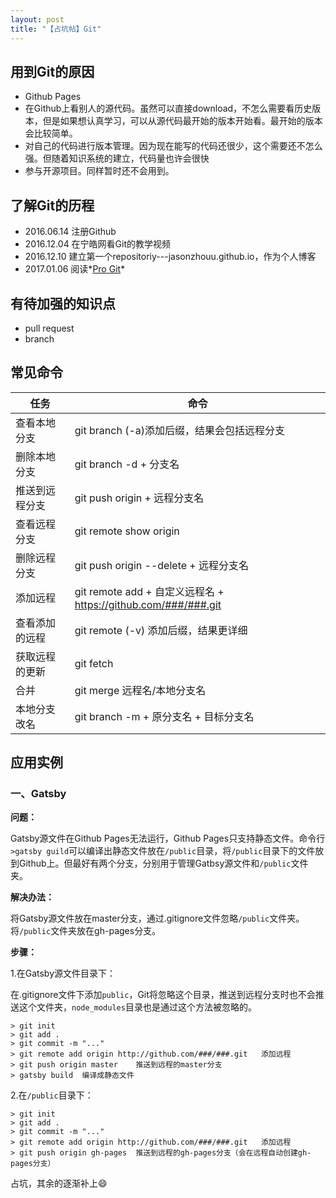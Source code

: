 ```yaml
---
layout: post
title: "【占坑帖】Git"
---
```


## 用到Git的原因

- Github Pages
- 在Github上看别人的源代码。虽然可以直接download，不怎么需要看历史版本，但是如果想认真学习，可以从源代码最开始的版本开始看。最开始的版本会比较简单。
- 对自己的代码进行版本管理。因为现在能写的代码还很少，这个需要还不怎么强。但随着知识系统的建立，代码量也许会很快
- 参与开源项目。同样暂时还不会用到。

## 了解Git的历程

- 2016.06.14 注册Github
- 2016.12.04 在宁皓网看Git的教学视频
- 2016.12.10 建立第一个repositoriy---jasonzhouu.github.io，作为个人博客
- 2017.01.06 阅读*[Pro Git](https://git-scm.com/book/zh/v2)*

## 有待加强的知识点

- pull request
- branch

## 常见命令

| 任务      | 命令                                       |
| ------- | ---------------------------------------- |
| 查看本地分支  | git branch (-a)添加后缀，结果会包括远程分支            |
| 删除本地分支  | git branch -d + 分支名                      |
| 推送到远程分支 | git push origin + 远程分支名                  |
| 查看远程分支  | git remote show origin                   |
| 删除远程分支  | git push origin  --delete + 远程分支名        |
| 添加远程    | git remote add + 自定义远程名 + https://github.com/###/###.git |
| 查看添加的远程 | git remote (-v) 添加后缀，结果更详细               |
| 获取远程的更新 | git fetch                                |
| 合并      | git merge 远程名/本地分支名                      |
| 本地分支改名  | git branch -m + 原分支名 + 目标分支名             |

## 应用实例

### 一、Gatsby

**问题：**

Gatsby源文件在Github Pages无法运行，Github Pages只支持静态文件。命令行`>gatsby guild`可以编译出静态文件放在`/public`目录，将`/public`目录下的文件放到Github上。但最好有两个分支，分别用于管理Gatbsy源文件和`/public`文件夹。

**解决办法：**

将Gatsby源文件放在master分支，通过.gitignore文件忽略`/public`文件夹。将`/public`文件夹放在gh-pages分支。

**步骤：**

1.在Gatsby源文件目录下：

在.gitignore文件下添加`public`，Git将忽略这个目录，推送到远程分支时也不会推送这个文件夹，`node_modules`目录也是通过这个方法被忽略的。

```CLI
> git init
> git add .
> git commit -m "..."
> git remote add origin http://github.com/###/###.git	添加远程
> git push origin master	推送到远程的master分支
> gatsby build	编译成静态文件
```

2.在`/public`目录下：

```CLI
> git init
> git add .
> git commit -m "..."
> git remote add origin http://github.com/###/###.git	添加远程
> git push origin gh-pages	推送到远程的gh-pages分支（会在远程自动创建gh-pages分支）
```

占坑，其余的逐渐补上:smile: